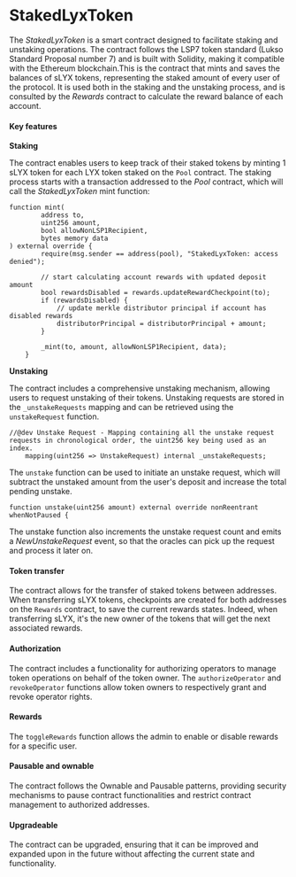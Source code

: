 # StakedLyxToken

The _StakedLyxToken_ is a smart contract designed to facilitate staking and unstaking operations. The contract follows the LSP7 token standard (Lukso Standard Proposal number 7) and is built with Solidity, making it compatible with the Ethereum blockchain.This is the contract that mints and saves the balances of sLYX tokens, representing the staked amount of every user of the protocol. It is used both in the staking and the unstaking process, and is consulted by the _Rewards_ contract to calculate the reward balance of each account.&#x20;

#### Key features

**Staking**

The contract enables users to keep track of their staked tokens by minting 1 sLYX token for each LYX token staked on the `Pool` contract. The staking process starts with a transaction addressed to the _Pool_ contract, which will call the _StakedLyxToken_ mint function:

```solidity
function mint(
        address to,
        uint256 amount,
        bool allowNonLSP1Recipient,
        bytes memory data
) external override {
        require(msg.sender == address(pool), "StakedLyxToken: access denied");

        // start calculating account rewards with updated deposit amount
        bool rewardsDisabled = rewards.updateRewardCheckpoint(to);
        if (rewardsDisabled) {
            // update merkle distributor principal if account has disabled rewards
            distributorPrincipal = distributorPrincipal + amount;
        }

        _mint(to, amount, allowNonLSP1Recipient, data);
    }
```

**Unstaking**

The contract includes a comprehensive unstaking mechanism, allowing users to request unstaking of their tokens. Unstaking requests are stored in the `_unstakeRequests` mapping and can be retrieved using the `unstakeRequest` function.&#x20;

```solidity
//@dev Unstake Request - Mapping containing all the unstake request requests in chronological order, the uint256 key being used as an index.
    mapping(uint256 => UnstakeRequest) internal _unstakeRequests;
```

The `unstake` function can be used to initiate an unstake request, which will subtract the unstaked amount from the user's deposit and increase the total pending unstake.

```solidity
function unstake(uint256 amount) external override nonReentrant whenNotPaused {
```

The unstake function also increments the unstake request count and emits a _NewUnstakeRequest_ event, so that the oracles can pick up the request and process it later on. &#x20;

#### Token transfer

The contract allows for the transfer of staked tokens between addresses. When transferring sLYX tokens, checkpoints are created for both addresses on the `Rewards` contract, to save the current rewards states. Indeed, when transferring sLYX, it's the new owner of the tokens that will get the next associated rewards.

#### Authorization

The contract includes a functionality for authorizing operators to manage token operations on behalf of the token owner. The `authorizeOperator` and `revokeOperator` functions allow token owners to respectively grant and revoke operator rights.

#### Rewards

The `toggleRewards` function allows the admin to enable or disable rewards for a specific user.

#### Pausable and ownable

The contract follows the Ownable and Pausable patterns, providing security mechanisms to pause contract functionalities and restrict contract management to authorized addresses.

#### Upgradeable

The contract can be upgraded, ensuring that it can be improved and expanded upon in the future without affecting the current state and functionality.
